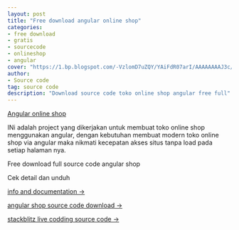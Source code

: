 ```yaml
---
layout: post
title: "Free download angular online shop"
categories: 
- free download
- gratis
- sourcecode
- onlineshop
- angular
cover: "https://1.bp.blogspot.com/-VzlomD7uZQY/YAiFdR07arI/AAAAAAAAJ3c/gZthP4iujc8lAXGl9MZdPNhskWACIYdWwCLcBGAsYHQ/s1600/free%2Bdownload%2Bangular%2Bonline%2Bshop%2Bsource%2Bcode%2B%25283%2529.png"
author:
- Source code
tag: source code
description: "Download source code toko online shop angular free full"
---
```

[Angular online shop]({{page.url}}) 

INi adalah project yang dikerjakan untuk membuat toko online shop menggunakan angular, dengan kebutuhan membuat modern toko online shop via angular maka nikmati kecepatan akses situs tanpa load pada setiap halaman nya.

Free download full source code angular shop

Cek detail dan unduh 

[info and documentation →](https://mesinkasir.github.io/angularshop/)

[angular shop source code download →](https://github.com/mesinkasir/angularshop)

[stackblitz live codding source code →](https://www.hockeycomputindo.com/2021/01/angular-new-online-shop-modern-free.html)
